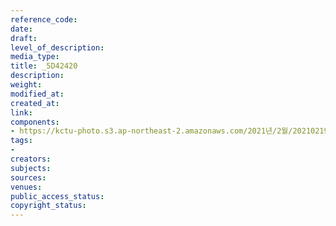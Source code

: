 ```yaml
---
reference_code: 
date: 
draft: 
level_of_description: 
media_type: 
title: _5D42420
description: 
weight: 
modified_at: 
created_at: 
link: 
components:
- https://kctu-photo.s3.ap-northeast-2.amazonaws.com/2021년/2월/20210219_백기완+선생+발인.영결식.하관/송승현/_5D42420.jpg
tags:
- 
creators: 
subjects: 
sources: 
venues: 
public_access_status: 
copyright_status: 
---
```

